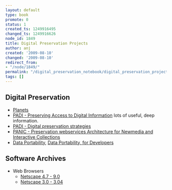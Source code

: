 ```yaml
---
layout: default
type: book
promote: 0
status: 1
created_ts: 1249916495
changed_ts: 1249916626
node_id: 1849
title: Digital Preservation Projects
author: anj
created: '2009-08-10'
changed: '2009-08-10'
redirect_from:
- "/node/1849/"
permalink: "/digital_preservation_notebook/digital_preservation_projects/"
tags: []
---
```

Digital Preservation
--------------------

 - [Planets](http://www.planets-project.eu/)
 - [PADI - Preserving Access to Digital Information](http://www.nla.gov.au/padi/) lots of useful, deep information.
 - [PADI - Digital preservation strategies](http://www.nla.gov.au/padi/topics/18.html)
 - [PANIC - Preservation webservices Architecture for Newmedia and Interactive Collections](http://metadata.net/panic/)
 - [Data Portability](http://dataportability.org/), [Data Portability, for Developers](http://wiki.dataportability.org/display/dpmain/For+Developers)

Software Archives
-----------------

 * Web Browsers
   * [Netscape 4.7 - 9.0](http://browser.netscape.com/releases)
   * [Netscape 3.0 - 3.04](http://sillydog.org/narchive/full123.php)

